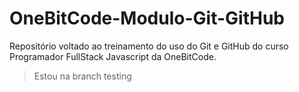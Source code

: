 # OneBitCode-Modulo-Git-GitHub
Repositório voltado ao treinamento do uso do Git e GitHub do curso Programador FullStack Javascript da OneBitCode.

> Estou na branch testing
